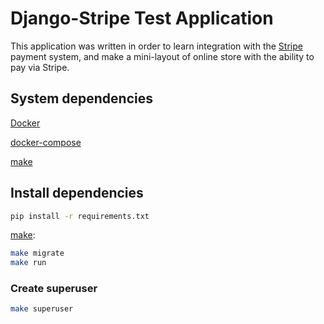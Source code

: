 # Django-Stripe Test Application

This application was written in order to learn integration with the [Stripe](https://stripe.com/docs/checkout/quickstart) payment system, and make a mini-layout of online store with the ability to pay via Stripe.

## System dependencies
[Docker](https://docs.docker.com/install/linux/docker-ce/ubuntu/)

[docker-compose](https://docs.docker.com/compose/install/)

[make](https://www.gnu.org/software/make/)

## Install dependencies 

```bash
pip install -r requirements.txt
```

[make](https://www.gnu.org/software/make/):

```bash
make migrate
make run
```

### Create superuser

```bash
make superuser
```
